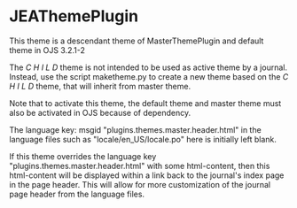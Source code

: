 # JEAThemePlugin

This theme is a descendant theme of MasterThemePlugin and default theme in OJS 3.2.1-2

The *C H I L D* theme is not intended to be used as active theme by a journal. Instead, use the script maketheme.py to create a new theme based on the *C H I L D* theme, that will inherit from master theme.

Note that to activate this theme, the default theme and master theme must also be activated in OJS because of dependency.

The language key: msgid "plugins.themes.master.header.html" in the language files such as "locale/en_US/locale.po" here is initially left blank.

If this theme overrides the language key "plugins.themes.master.header.html" with some html-content, then this html-content will be displayed within a link back to the journal's index page in the page header. This will allow for more customization of the journal page header from the language files.